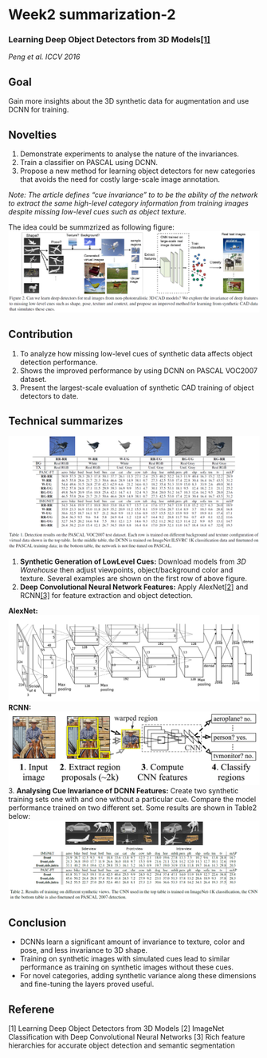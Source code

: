 # Week2 summarization-2
### Learning Deep Object Detectors from 3D Models[[1]](http://www.karimali.org/publications/PSAS_ICCV15.pdf)<br>
*Peng et al. ICCV 2016*
## Goal
Gain more insights about the 3D synthetic data for augmentation and use DCNN for training.
## Novelties
1. Demonstrate experiments to analyse the nature of the invariances.
2. Train a classifier on PASCAL using DCNN.
3. Propose a new method for learning object detectors for new categories that avoids the need for costly large-scale image annotation.

*Note: The article defines “cue invariance” to to be the ability of the network to extract the same high-level category information
from training images despite missing low-level cues such as object texture.*

The idea could be summzrized as following figure:
<img src="https://github.com/thtang/aMMAI2018-paper-summary/blob/master/Learning%20Deep%20Object%20Detectors%20from%203D%20Models/image/f2.png"><br>
## Contribution
1. To analyze how missing low-level cues of synthetic data affects object detection performance.
2. Shows the improved performance by using DCNN on PASCAL VOC2007 dataset.
3. Present the largest-scale evaluation of synthetic CAD training of object detectors to date.
## Technical summarizes
<img src="https://github.com/thtang/aMMAI2018-paper-summary/blob/master/Learning%20Deep%20Object%20Detectors%20from%203D%20Models/image/t1.png"><br>

1. **Synthetic Generation of LowLevel Cues:** Download models from *3D Warehouse* then adjust viewpoints, object/background color and texture. Several examples are shown on the first row of above figure.
2. **Deep Convolutional Neural Network Features:** Apply AlexNet[[2]](https://papers.nips.cc/paper/4824-imagenet-classification-with-deep-convolutional-neural-networks.pdf) and RCNN[[3]](https://arxiv.org/abs/1311.2524) for feature extraction and object detection. <br>

**AlexNet:**<br>
<img src="https://github.com/thtang/aMMAI2018-paper-summary/blob/master/Learning%20Deep%20Object%20Detectors%20from%203D%20Models/image/alexnet.png" width="520"><br>
**RCNN:**<br>
<img src="https://github.com/thtang/aMMAI2018-paper-summary/blob/master/Learning%20Deep%20Object%20Detectors%20from%203D%20Models/image/rcnn.png" width="520"><br>
3. **Analysing Cue Invariance of DCNN Features:** Create two synthetic training sets one with and one without a particular cue. Compare the model performance trained on two different set. Some results are shown in Table2 below:
<img src="https://github.com/thtang/aMMAI2018-paper-summary/blob/master/Learning%20Deep%20Object%20Detectors%20from%203D%20Models/image/t2.png">

## Conclusion
* DCNNs learn a significant amount of invariance to texture, color and pose, and less invariance to 3D shape.
* Training on synthetic images with simulated cues lead to similar performance as training on synthetic images without these cues.
* For novel categories, adding synthetic variance along these dimensions and fine-tuning the layers proved useful.
## Referene
[1] Learning Deep Object Detectors from 3D Models
[2] ImageNet Classification with Deep Convolutional Neural Networks
[3] Rich feature hierarchies for accurate object detection and semantic segmentation

